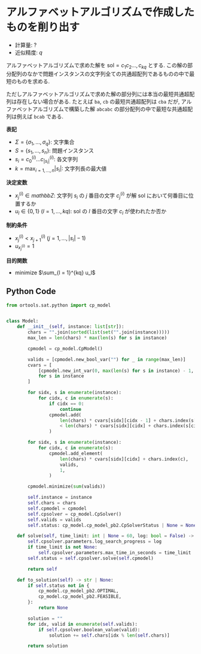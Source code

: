 # アルファベットアルゴリズムで作成したものを削り出す

- 計算量: ?
- 近似精度: $q$

アルファベットアルゴリズムで求めた解を $\mathrm{sol} = c_1 c_2 \dots, c_{kq}$ とする. 
この解の部分配列のなかで問題インスタンスの文字列全ての共通超配列であるものの中で最短のものを求める. 

ただしアルファベットアルゴリズムで求めた解の部分列には本当の最短共通超配列は存在しない場合がある. 
たとえば `ba`, `cb` の最短共通超配列は `cba` だが,
アルファベットアルゴリズムで構築した解 `abcabc` の部分配列の中で最短な共通超配列は例えば `bcab` である. 

**表記**

- $\Sigma = \lbrace \sigma_1, \dots, \sigma_q \rbrace$: 文字集合
- $S = \lbrace s_1, \dots, s_n \rbrace$: 問題インスタンス
- $s_i = c^{(i)}_0 \dots c^{(i)}_{|s_i|}$: 各文字列
- $k = \max_{i=1, \dots, n} |s_i|$: 文字列長の最大値

**決定変数**

- $x^{(i)}_j \in mathbb{Z}$: 文字列 $s_i$ の $j$ 番目の文字 $c^{(i)}_j$ が解 $\mathrm{sol}$ において何番目に位置するか
- $u_l \in \lbrace 0, 1 \rbrace \ (l = 1, \dots, kq)$: $\mathrm{sol}$ の $l$ 番目の文字 $c_l$ が使われたか否か

**制約条件**

- $x^{(i)}_{j} < x^{(i)}_{j + 1} \ (j = 1, \dots, |s_i| - 1)$
- $u_{x^{(i)}_{j}} = 1$

**目的関数**

- minimize $\sum_{l = 1}^{kq} u_l$

## Python Code

```python
from ortools.sat.python import cp_model


class Model:
    def __init__(self, instance: list[str]):
        chars = "".join(sorted(list(set("".join(instance)))))
        max_len = len(chars) * max(len(s) for s in instance)

        cpmodel = cp_model.CpModel()

        valids = [cpmodel.new_bool_var("") for _ in range(max_len)]
        cvars = [
            [cpmodel.new_int_var(0, max(len(s) for s in instance) - 1, "") for c in s]
            for s in instance
        ]

        for sidx, s in enumerate(instance):
            for cidx, c in enumerate(s):
                if cidx == 0:
                    continue
                cpmodel.add(
                    len(chars) * cvars[sidx][cidx - 1] + chars.index(s[cidx - 1])
                    < len(chars) * cvars[sidx][cidx] + chars.index(s[cidx])
                )

        for sidx, s in enumerate(instance):
            for cidx, c in enumerate(s):
                cpmodel.add_element(
                    len(chars) * cvars[sidx][cidx] + chars.index(c),
                    valids,
                    1,
                )

        cpmodel.minimize(sum(valids))

        self.instance = instance
        self.chars = chars
        self.cpmodel = cpmodel
        self.cpsolver = cp_model.CpSolver()
        self.valids = valids
        self.status: cp_model.cp_model_pb2.CpSolverStatus | None = None

    def solve(self, time_limit: int | None = 60, log: bool = False) -> "Model":
        self.cpsolver.parameters.log_search_progress = log
        if time_limit is not None:
            self.cpsolver.parameters.max_time_in_seconds = time_limit
        self.status = self.cpsolver.solve(self.cpmodel)

        return self

    def to_solution(self) -> str | None:
        if self.status not in {
            cp_model.cp_model_pb2.OPTIMAL,
            cp_model.cp_model_pb2.FEASIBLE,
        }:
            return None

        solution = ""
        for idx, valid in enumerate(self.valids):
            if self.cpsolver.boolean_value(valid):
                solution += self.chars[idx % len(self.chars)]

        return solution
```
